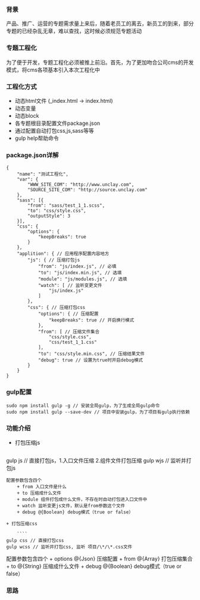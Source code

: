 ### 背景
产品、推广、运营的专题需求量上来后，随着老员工的离去，新员工的到来，部分专题的已经杂乱无章，难以查找，这时候必须规范专题活动

### 专题工程化
为了便于开发，专题工程化必须被推上前沿。首先，为了更加吻合公司cms的开发模式，将cms各项基本引入本次工程化中

### 工程化方式
+ 动态html文件 (_index.html -> index.html)
+ 动态变量 <?=SOURCE_UNCLAY_COM?>
+ 动态block <?=B('我是一个模块')?>
+ 各专题根目录配置文件package.json
+ 通过配置自动打包css,js,sass等等
+ gulp help帮助命令

### package.json详解
````
{
	"name": "测试工程化",
	"var": {
		"WWW_SITE_COM": "http://www.unclay.com",
		"SOURCE_SITE_COM": "http://source.unclay.com"
	},
	"sass": [{
		"from": "sass/test_1_1.scss",
		"to": "css/style.css",
		"outputStyle": 3
	}],
	"css": {
		"options": {
			"keepBreaks": true
		}
	},
	"applition": { // 应用程序配置内容地方
		"js": { // 压缩打包js
			"from": "js/index.js", // 必填
			"to": "js/index.min.js", // 选填
			"module": "js/modules.js", // 选填
			"watch": [ // 监听变更文件
				"js/index.js"
			]
		},
		"css": { // 压缩打包css
			"options": { // 压缩配置
				"keepBreaks": true // 开启换行模式
			},
			"from": [ // 压缩文件集合
				"css/style.css",
				"css/test_1_1.css"
			],
			"to": "css/style.min.css", // 压缩结果文件
			"debug": true // 设置为true时开启debug模式
		}
	}
}
````


### gulp配置
````
sudo npm install gulp -g // 安装全局gulp，为了生成全局gulp命令
sudo npm install gulp --save-dev // 项目中安装gulp，为了项目有gulp执行依赖
````

### 功能介绍
+ 打包压缩js
	
	````
gulp js // 直接打包js，1.入口文件压缩 2.组件文件打包压缩
gulp wjs // 监听并打包js
````
配置参数包含四个
	+ from 入口文件是什么
	+ to 压缩成什么文件
	+ module 组件打包成什么文件，不存在时自动打包进入口文件中
	+ watch 监听变更js文件，默认是from参数这个文件
	+ debug @{Boolean} debug模式（true or false）

+ 打包压缩css
	
	````
gulp css // 直接打包css
gulp wcss // 监听并打包css, 监听 项目/\*/\*.css文件
````
配置参数包含四个
	+ options @{Json} 压缩配置
	+ from @{Array} 打包压缩集合
	+ to @{String} 压缩成什么文件
	+ debug @{Boolean} debug模式（true or false）
 

### 思路

